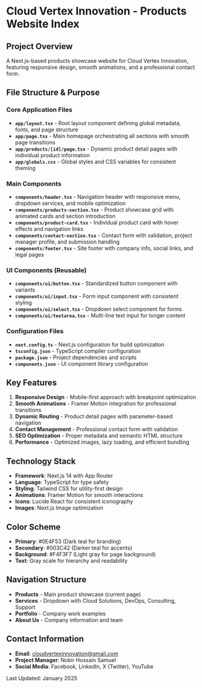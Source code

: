 # Cloud Vertex Innovation - Products Website Index

## Project Overview
A Next.js-based products showcase website for Cloud Vertex Innovation, featuring responsive design, smooth animations, and a professional contact form.

## File Structure & Purpose

### Core Application Files
- **`app/layout.tsx`** - Root layout component defining global metadata, fonts, and page structure
- **`app/page.tsx`** - Main homepage orchestrating all sections with smooth page transitions
- **`app/products/[id]/page.tsx`** - Dynamic product detail pages with individual product information
- **`app/globals.css`** - Global styles and CSS variables for consistent theming

### Main Components
- **`components/header.tsx`** - Navigation header with responsive menu, dropdown services, and mobile optimization
- **`components/products-section.tsx`** - Product showcase grid with animated cards and section introduction
- **`components/product-card.tsx`** - Individual product card with hover effects and navigation links
- **`components/contact-section.tsx`** - Contact form with validation, project manager profile, and submission handling
- **`components/footer.tsx`** - Site footer with company info, social links, and legal pages

### UI Components (Reusable)
- **`components/ui/button.tsx`** - Standardized button component with variants
- **`components/ui/input.tsx`** - Form input component with consistent styling
- **`components/ui/select.tsx`** - Dropdown select component for forms
- **`components/ui/textarea.tsx`** - Multi-line text input for longer content

### Configuration Files
- **`next.config.ts`** - Next.js configuration for build optimization
- **`tsconfig.json`** - TypeScript compiler configuration
- **`package.json`** - Project dependencies and scripts
- **`components.json`** - UI component library configuration

## Key Features
1. **Responsive Design** - Mobile-first approach with breakpoint optimization
2. **Smooth Animations** - Framer Motion integration for professional transitions
3. **Dynamic Routing** - Product detail pages with parameter-based navigation
4. **Contact Management** - Professional contact form with validation
5. **SEO Optimization** - Proper metadata and semantic HTML structure
6. **Performance** - Optimized images, lazy loading, and efficient bundling

## Technology Stack
- **Framework**: Next.js 14 with App Router
- **Language**: TypeScript for type safety
- **Styling**: Tailwind CSS for utility-first design
- **Animations**: Framer Motion for smooth interactions
- **Icons**: Lucide React for consistent iconography
- **Images**: Next.js Image optimization

## Color Scheme
- **Primary**: #0E4F53 (Dark teal for branding)
- **Secondary**: #003C42 (Darker teal for accents)
- **Background**: #F4F3F7 (Light gray for page background)
- **Text**: Gray scale for hierarchy and readability

## Navigation Structure
- **Products** - Main product showcase (current page)
- **Services** - Dropdown with Cloud Solutions, DevOps, Consulting, Support
- **Portfolio** - Company work examples
- **About Us** - Company information and team

## Contact Information
- **Email**: cloudvertexinnovation@gmail.com
- **Project Manager**: Nobir Hossain Samuel
- **Social Media**: Facebook, LinkedIn, X (Twitter), YouTube

Last Updated: January 2025
